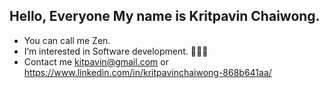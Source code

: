 ## Hello, Everyone My name is Kritpavin Chaiwong.

- You can call me Zen.
- I’m interested in Software development. 👩🏻‍💻
- Contact me kitpavin@gmail.com or https://www.linkedin.com/in/kritpavinchaiwong-868b641aa/


<!---
soizensun/soizensun is a ✨ special ✨ repository because its `README.md` (this file) appears on your GitHub profile.
You can click the Preview link to take a look at your changes.
--->
